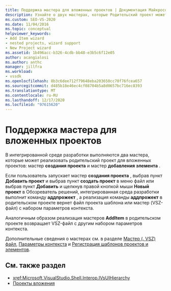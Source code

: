 ```yaml
---
title: Поддержка мастера для вложенных проектов | Документация Майкрософт
description: Узнайте о двух мастерах, которые Родительский проект может реализовать для вложенных проектов в VSPackage в пакете SDK для Visual Studio.
ms.custom: SEO-VS-2020
ms.date: 11/04/2016
ms.topic: conceptual
helpviewer_keywords:
- Add Item wizard
- nested projects, wizard support
- New Project wizard
ms.assetid: 1b496acc-b326-4cdb-bb48-e3b5c6f12e05
author: acangialosi
ms.author: anthc
manager: jillfra
ms.workload:
- vssdk
ms.openlocfilehash: 8b3c6dee712f79648eba203650cc70f76fcea657
ms.sourcegitcommit: d485b18e46ec4cf08704b5a8d0657bc716ec8393
ms.translationtype: MT
ms.contentlocale: ru-RU
ms.lasthandoff: 12/17/2020
ms.locfileid: "97615620"
---
```

# <a name="wizard-support-for-nested-projects"></a>Поддержка мастера для вложенных проектов
В интегрированной среде разработки выполняются два мастера, которые может реализовать родительский проект для вложенных проектов: мастер **создания проекта** и мастер **добавления элемента** .

 Если пользователь запускает мастер **создания проекта** , выбрав пункт **Добавить проект** и выбрав пункт **создать проект** в меню файл или выбрав пункт **Добавить** и щелкнув правой кнопкой мыши **Новый проект** в Обозреватель решений, интегрированная среда разработки выполнит команду **аддпрожект** , а реализация команды **аддпрожект** в родительском проекте вернет файл проекта шаблона или мастер (VSZ-файл) с набором параметров контекста.

 Аналогичным образом реализация мастеров **AddItem** в родительском проекте возвращает VSZ-файл с другим набором параметров контекста.

 Дополнительные сведения о мастерах см. в разделе [Мастер (. VSZ) файл](../../extensibility/internals/wizard-dot-vsz-file.md), [Параметры контекста](../../extensibility/internals/context-parameters.md) и [Регистрация шаблонов проектов и элементов](../../extensibility/internals/registering-project-and-item-templates.md).

## <a name="see-also"></a>См. также раздел
- <xref:Microsoft.VisualStudio.Shell.Interop.IVsUIHierarchy>
- [Проекты вложения](../../extensibility/internals/nesting-projects.md)
